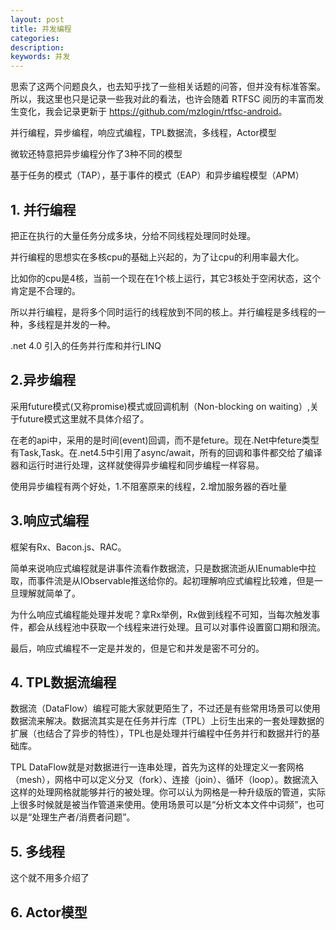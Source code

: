 ```yaml
---
layout: post
title: 并发编程
categories: 
description: 
keywords: 并发
---
```


思索了这两个问题良久，也去知乎找了一些相关话题的问答，但并没有标准答案。所以，我这里也只是记录一些我对此的看法，也许会随着 RTFSC 阅历的丰富而发生变化，我会记录更新于 <https://github.com/mzlogin/rtfsc-android>。

并行编程，异步编程，响应式编程，TPL数据流，多线程，Actor模型

微软还特意把异步编程分作了3种不同的模型

基于任务的模式（TAP），基于事件的模式（EAP）和异步编程模型（APM）

## 1. 并行编程
把正在执行的大量任务分成多块，分给不同线程处理同时处理。

并行编程的思想实在多核cpu的基础上兴起的，为了让cpu的利用率最大化。

比如你的cpu是4核，当前一个现在在1个核上运行，其它3核处于空闲状态，这个肯定是不合理的。

所以并行编程，是将多个同时运行的线程放到不同的核上。并行编程是多线程的一种，多线程是并发的一种。

.net 4.0 引入的任务并行库和并行LINQ

## 2.异步编程

采用future模式(又称promise)模式或回调机制（Non-blocking on waiting）,关于future模式这里就不具体介绍了。

在老的api中，采用的是时间(event)回调，而不是feture。现在.Net中feture类型有Task,Task<TResult>。在.net4.5中引用了async/await，所有的回调和事件都交给了编译器和运行时进行处理，这样就使得异步编程和同步编程一样容易。

使用异步编程有两个好处，1.不阻塞原来的线程，2.增加服务器的吞吐量

## 3.响应式编程

框架有Rx、Bacon.js、RAC。

简单来说响应式编程就是讲事件流看作数据流，只是数据流逝从IEnumable中拉取，而事件流是从IObservable推送给你的。起初理解响应式编程比较难，但是一旦理解就简单了。

为什么响应式编程能处理并发呢？拿Rx举例，Rx做到线程不可知，当每次触发事件，都会从线程池中获取一个线程来进行处理。且可以对事件设置窗口期和限流。

最后，响应式编程不一定是并发的，但是它和并发是密不可分的。

## 4. TPL数据流编程

数据流（DataFlow）编程可能大家就更陌生了，不过还是有些常用场景可以使用数据流来解决。数据流其实是在任务并行库（TPL）上衍生出来的一套处理数据的扩展（也结合了异步的特性），TPL也是处理并行编程中任务并行和数据并行的基础库。

TPL DataFlow就是对数据进行一连串处理，首先为这样的处理定义一套网格（mesh），网格中可以定义分叉（fork）、连接（join）、循环（loop）。数据流入这样的处理网格就能够并行的被处理。你可以认为网格是一种升级版的管道，实际上很多时候就是被当作管道来使用。使用场景可以是“分析文本文件中词频”，也可以是“处理生产者/消费者问题”。

## 5. 多线程

这个就不用多介绍了

## 6. Actor模型
